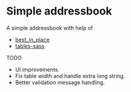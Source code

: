 # Simple addressbook

A simple addressbook with help of 
- [best_in_place](https://github.com/bernat/best_in_place)
- [tables-sass](http://jwebcat.github.io/tables-sass/)

TODO
- UI improvements.
- Fix table width and handle extra long string.
- Better validation message handling.
